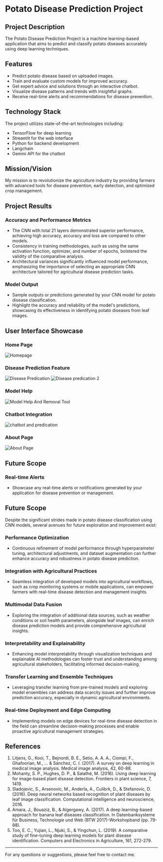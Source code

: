 # Potato Disease Prediction Project

## Project Description
The Potato Disease Prediction Project is a machine learning-based application that aims to predict and classify potato diseases accurately using deep learning techniques.

## Features
- Predict potato disease based on uploaded images.
- Train and evaluate custom models for improved accuracy.
- Get expert advice and solutions through an interactive chatbot.
- Visualize disease patterns and trends with insightful graphs.
- Receive real-time alerts and recommendations for disease prevention.

## Technology Stack
The project utilizes state-of-the-art technologies including:
- TensorFlow for deep learning
- Streamlit for the web interface
- Python for backend development
- Langchain
- Gemini API for the chatbot

## Mission/Vision
My mission is to revolutionize the agriculture industry by providing farmers with advanced tools for disease prevention, early detection, and optimized crop management.

## Project Results

### Accuracy and Performance Metrics
- The CNN with total 21 layers demonstrated superior performance, achieving high accuracy, accuracy and loss are  compared to other models.
- Consistency in training methodologies, such as using the same activation function, optimizer, and number of epochs, bolstered the validity of the comparative analysis.
- Architectural variances significantly influenced model performance, emphasizing the importance of selecting an appropriate CNN architecture tailored for agricultural disease prediction tasks.

### Model Output
- Sample outputs or predictions generated by your CNN model for potato disease classification.
- Highlight the accuracy and reliability of the model's predictions, showcasing its effectiveness in identifying potato diseases from leaf images.
  

## User Interface Showcase

### Home Page
![Homepage](https://github.com/AbhishekSingh010/potato-disease-classification_2.0_end_to_end/assets/113212983/68dcf7f1-de45-4411-9467-9277675de63d)


### Disease Prediction Feature
![Disease Predication](https://github.com/AbhishekSingh010/potato-disease-classification_2.0_end_to_end/assets/113212983/2fea9654-0801-4c7f-8053-77d93828fb29)
![Disease predication 2](https://github.com/AbhishekSingh010/potato-disease-classification_2.0_end_to_end/assets/113212983/8464b691-067c-4f6a-a18d-94ac5a0b8af0)


### Model Help

![Model Help And Removal Tool](https://github.com/AbhishekSingh010/potato-disease-classification_2.0_end_to_end/assets/113212983/532a2c37-3a8c-4bea-9cf1-800e94be16e9)

### Chatbot Integration
![chatbot and predication](https://github.com/AbhishekSingh010/potato-disease-classification_2.0_end_to_end/assets/113212983/ff788998-aeef-47c6-b231-0038458047a0)

### About Page
![About Page](https://github.com/AbhishekSingh010/potato-disease-classification_2.0_end_to_end/assets/113212983/cc2f63a2-6438-4759-8efc-17344c39b5e2)


## Future Scope

### Real-time Alerts
- Showcase any real-time alerts or notifications generated by your application for disease prevention or management.

## Future Scope
Despite the significant strides made in potato disease classification using CNN models, several avenues for future exploration and improvement exist:

### Performance Optimization
- Continuous refinement of model performance through hyperparameter tuning, architectural adjustments, and dataset augmentation can further enhance accuracy and robustness in potato disease prediction.

### Integration with Agricultural Practices
- Seamless integration of developed models into agricultural workflows, such as crop monitoring systems or mobile applications, can empower farmers with real-time disease detection and management insights.

### Multimodal Data Fusion
- Exploring the integration of additional data sources, such as weather conditions or soil health parameters, alongside leaf images, can enrich disease prediction models and provide comprehensive agricultural insights.

### Interpretability and Explainability
- Enhancing model interpretability through visualization techniques and explainable AI methodologies can foster trust and understanding among agricultural stakeholders, facilitating informed decision-making.

### Transfer Learning and Ensemble Techniques
- Leveraging transfer learning from pre-trained models and exploring model ensembles can address data scarcity issues and further improve prediction accuracy, especially in dynamic agricultural environments.

### Real-time Deployment and Edge Computing
- Implementing models on edge devices for real-time disease detection in the field can streamline decision-making processes and enable proactive agricultural management strategies.



## References
1. Litjens, G., Kooi, T., Bejnordi, B. E., Setio, A. A. A., Ciompi, F., Ghafoorian, M., ... & Sánchez, C. I. (2017). A survey on deep learning in medical image analysis. Medical image analysis, 42, 60-88.
2. Mohanty, S. P., Hughes, D. P., & Salathé, M. (2016). Using deep learning for image-based plant disease detection. Frontiers in plant science, 7, 1419.
3. Sladojevic, S., Arsenovic, M., Anderla, A., Culibrk, D., & Stefanovic, D. (2016). Deep neural networks based recognition of plant diseases by leaf image classification. Computational intelligence and neuroscience, 2016.
4. Amara, J., Bouaziz, B., & Algergawy, A. (2017). A deep learning-based approach for banana leaf diseases classification. In Datenbanksysteme für Business, Technologie und Web (BTW 2017)-Workshopband (pp. 79-88).
5. Too, E. C., Yujian, L., Njuki, S., & Yingchun, L. (2019). A comparative study of fine-tuning deep learning models for plant disease identification. Computers and Electronics in Agriculture, 161, 272-279.

---

For any questions or suggestions, please feel free to contact me.
